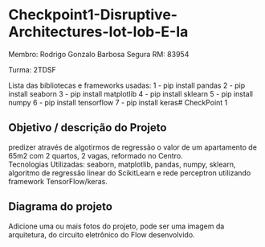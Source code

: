 # Checkpoint1-Disruptive-Architectures-Iot-Iob-E-Ia

Membro: Rodrigo Gonzalo Barbosa Segura
RM: 83954

Turma: 2TDSF

Lista das bibliotecas e frameworks usadas: 
  1 - pip install pandas
  2 - pip install seaborn
  3 - pip install matplotlib
  4 - pip install sklearn
  5 - pip install numpy
  6 - pip install tensorflow
  7 - pip install keras# CheckPoint 1


## Objetivo / descrição do Projeto
predizer através de algotirmos de regressão o valor de um apartamento de 65m2 com 2 quartos, 2 vagas, reformado no Centro.  
Tecnologias Utilizadas: seaborn, matplotlib, pandas, numpy, sklearn, algoritmo de regressão linear do ScikitLearn e rede perceptron utilizando framework TensorFlow/keras.

## Diagrama do projeto

Adicione uma ou mais fotos do projeto, pode ser uma imagem da arquitetura, do circuito eletrônico do Flow desenvolvido. 
